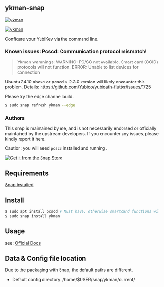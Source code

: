 ## ykman-snap
[![ykman](https://snapcraft.io/ykman/badge.svg)](https://snapcraft.io/ykman)
 
[![ykman](https://img.shields.io/github/v/release/Yubico/yubikey-manager?logo=github)](https://github.com/Yubico/yubikey-manager)

Configure your YubiKey via the command line.

### Known issues: Pcscd: Communication protocol mismatch!

> Ykman warnnings:
> WARNING: PC/SC not available. Smart card (CCID) protocols will not function.
> ERROR: Unable to list devices for connection

Ubuntu 24.10  above or pcscd > 2.3.0 version will  likely encounter this problem.
Details: https://github.com/Yubico/yubioath-flutter/issues/1725

Please try the edge channel build.

```bash
$ sudo snap refresh ykman --edge
```

### Authors

This snap is maintained by me, and is not necessarily endorsed or officially maintained by the upstream developers. If you encounter any issues, please kindly report it here.

Caution: you will need `pcscd` installed and running . 

[![Get it from the Snap Store](https://snapcraft.io/static/images/badges/en/snap-store-black.svg)](https://snapcraft.io/ykman)

## Requirements

[Snap installed](https://snapcraft.io/docs/installing-snapd)

## Install

```bash
$ sudo apt install pcscd # Must have, otherwise smartcard functions will not work.
$ sudo snap install ykman
```

## Usage

see: [Official Docs](https://docs.yubico.com/software/yubikey/tools/ykman/Using_the_ykman_CLI.html)


## Data & Config file location

Due to the packaging with Snap, the default paths are different.

- Default config directory: /home/$USER/snap/ykman/current/


